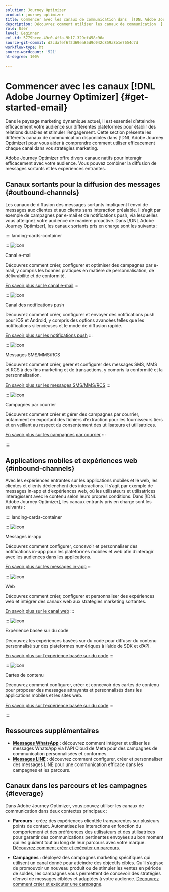```yaml
---
solution: Journey Optimizer
product: journey optimizer
title: Commencer avec les canaux de communication dans  [!DNL Adobe Journey Optimizer]
description: Découvrez comment utiliser les canaux de communication  [!DNL Adobe Journey Optimizer] .
role: User
level: Beginner
exl-id: 5779bcee-49c0-4ffa-9b17-329ef458c96a
source-git-commit: d2cdafef6f2d69ea85d9d042c859a8b1e7654d7d
workflow-type: ht
source-wordcount: '521'
ht-degree: 100%

---
```



# Commencer avec les canaux [!DNL Adobe Journey Optimizer] {#get-started-email}

Dans le paysage marketing dynamique actuel, il est essentiel d’atteindre efficacement votre audience sur différentes plateformes pour établir des relations durables et stimuler l’engagement. Cette section présente les différents canaux de communication disponibles dans [!DNL Adobe Journey Optimizer] pour vous aider à comprendre comment utiliser efficacement chaque canal dans vos stratégies marketing.

Adobe Journey Optimizer offre divers canaux natifs pour interagir efficacement avec votre audience. Vous pouvez combiner la diffusion de messages sortants et les expériences entrantes.

## Canaux sortants pour la diffusion des messages {#outbound-channels}

Les canaux de diffusion des messages sortants impliquent l’envoi de messages aux clientes et aux clients sans interaction préalable. Il s’agit par exemple de campagnes par e-mail et de notifications push, via lesquelles vous atteignez votre audience de manière proactive. Dans [!DNL Adobe Journey Optimizer], les canaux sortants pris en charge sont les suivants :

:::: landing-cards-container

:::
![icon](https://cdn.experienceleague.adobe.com/icons/envelope.svg)

Canal e-mail

Découvrez comment créer, configurer et optimiser des campagnes par e-mail, y compris les bonnes pratiques en matière de personnalisation, de délivrabilité et de conformité.

[En savoir plus sur le canal e-mail](../../rp_landing_pages/email-landing-page.md)
:::

:::
![icon](https://cdn.experienceleague.adobe.com/icons/bell.svg)

Canal des notifications push

Découvrez comment créer, configurer et envoyer des notifications push pour iOS et Android, y compris des options avancées telles que les notifications silencieuses et le mode de diffusion rapide.

[En savoir plus sur les notifications push](../../rp_landing_pages/push-landing-page.md)
:::

:::
![icon](https://cdn.experienceleague.adobe.com/icons/comment-dots.svg)

Messages SMS/MMS/RCS

Découvrez comment créer, gérer et configurer des messages SMS, MMS et RCS à des fins marketing et de transactions, y compris la conformité et la personnalisation.

[En savoir plus sur les messages SMS/MMS/RCS](../../rp_landing_pages/sms-landing-page.md)
:::

:::
![icon](https://cdn.experienceleague.adobe.com/icons/mail-bulk.svg)

Campagnes par courrier

Découvrez comment créer et gérer des campagnes par courrier, notamment en exportant des fichiers d’extraction pour les fournisseurs tiers et en veillant au respect du consentement des utilisateurs et utilisatrices.

[En savoir plus sur les campagnes par courrier](../../rp_landing_pages/direct-mail-landing-page.md)
:::

::::

## Applications mobiles et expériences web {#inbound-channels}

Avec les expériences entrantes sur les applications mobiles et le web, les clientes et clients déclenchent des interactions. Il s’agit par exemple de messages in-app et d’expériences web, où les utilisateurs et utilisatrices interagissent avec le contenu selon leurs propres conditions. Dans [!DNL Adobe Journey Optimizer], les canaux entrants pris en charge sont les suivants :

:::: landing-cards-container

:::
![icon](https://cdn.experienceleague.adobe.com/icons/mobile.svg)

Messages in-app

Découvrez comment configurer, concevoir et personnaliser des notifications in-app pour les plateformes mobiles et web afin d’interagir avec les audiences dans les applications.

[En savoir plus sur les messages in-app](../../rp_landing_pages/in-app-landing-page.md)
:::

:::
![icon](https://cdn.experienceleague.adobe.com/icons/globe.svg)

Web

Découvrez comment créer, configurer et personnaliser des expériences web et intégrer des canaux web aux stratégies marketing sortantes.

[En savoir plus sur le canal web](../../rp_landing_pages/web-landing-page.md)
:::

:::
![icon](https://cdn.experienceleague.adobe.com/icons/code.svg)

Expérience basée sur du code

Découvrez les expériences basées sur du code pour diffuser du contenu personnalisé sur des plateformes numériques à l’aide de SDK et d’API.

[En savoir plus sur l’expérience basée sur du code](../../rp_landing_pages/code-based-experience-landing-page.md)
:::

:::
![icon](https://cdn.experienceleague.adobe.com/icons/id-card.svg)

Cartes de contenu

Découvrez comment configurer, créer et concevoir des cartes de contenu pour proposer des messages attrayants et personnalisés dans les applications mobiles et les sites web.

[En savoir plus sur l’expérience basée sur du code](../../rp_landing_pages/content-card-landing-page.md)
:::

::::


## Ressources supplémentaires

- **[Messages WhatsApp](../../rp_landing_pages/whatsapp-landing-page.md)** : découvrez comment intégrer et utiliser les messages WhatsApp via l&#39;API Cloud de Meta pour des campagnes de communication personnalisées et conformes.
- **[Messages LINE](../../rp_landing_pages/line-landing-page.md)** : découvrez comment configurer, créer et personnaliser des messages LINE pour une communication efficace dans les campagnes et les parcours.

## Canaux dans les parcours et les campagnes {#leverage}

Dans Adobe Journey Optimizer, vous pouvez utiliser les canaux de communication dans deux contextes principaux :

- **Parcours** : créez des expériences clientèle transparentes sur plusieurs points de contact. Automatisez les interactions en fonction du comportement et des préférences des utilisateurs et des utilisatrices pour garantir des communications pertinentes envoyées au bon moment qui les guident tout au long de leur parcours avec votre marque. [Découvrez comment créer et exécuter un parcours](../building-journeys/journey-gs.md).

- **Campagnes** : déployez des campagnes marketing spécifiques qui utilisent un canal donné pour atteindre des objectifs cibles. Qu’il s’agisse de promouvoir un nouveau produit ou de stimuler les ventes en période de soldes, les campagnes vous permettent de concevoir des stratégies d’envoi de messages ciblées et adaptées à votre audience. [Découvrez comment créer et exécuter une campagne](../campaigns/get-started-with-campaigns.md).
